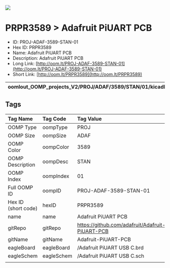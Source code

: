 


  
![][im]
# PRPR3589 > Adafruit PiUART PCB

- ID: PROJ-ADAF-3589-STAN-01
- Hex ID: PRPR3589
- Name: Adafruit PiUART PCB
- Description: Adafruit PiUART PCB
- Long Link: [http://oom.lt/PROJ-ADAF-3589-STAN-01](http://oom.lt/PROJ-ADAF-3589-STAN-01)
- Short Link: [http://oom.lt/PRPR3589](http://oom.lt/PRPR3589)
  

|oomlout_OOMP_projects_V2/PROJ/ADAF/3589/STAN/01/kicadPcb3dFront.png|oomlout_OOMP_projects_V2/PROJ/ADAF/3589/STAN/01/kicadPcb3dBack.png|oomlout_OOMP_projects_V2/PROJ/ADAF/3589/STAN/01/kicadPcb3d.png||
| :---: | :---: | :---: | :---: |

## Tags
  

|Tag Name|Tag Code|Tag Value|
| :--- | :--- | :--- |
|OOMP Type|oompType|PROJ|
|OOMP Size|oompSize|ADAF|
|OOMP Color|oompColor|3589|
|OOMP Description|oompDesc|STAN|
|OOMP Index|oompIndex|01|
|Full OOMP ID|oompID|PROJ-ADAF-3589-STAN-01|
|Hex ID (short code)|hexID|PRPR3589|
|name|name|Adafruit PiUART PCB|
|gitRepo|gitRepo|https://github.com/adafruit/Adafruit-PiUART-PCB|
|gitName|gitName|Adafruit-PiUART-PCB|
|eagleBoard|eagleBoard|/Adafruit PiUART USB C.brd|
|eagleSchem|eagleSchem|/Adafruit PiUART USB C.sch|
||||



[im]: PROJ/ADAF/3589/STAN/01/kicadPcb3d_450.png
